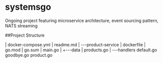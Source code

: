 # systemsgo
Ongoing project featuring microservice architecture, event sourcing pattern, NATS streaming

##Project Structure

|   docker-compose.yml
|   readme.md
|
\---product-service
    |   dockerfile
    |   go.mod
    |   go.sum
    |   main.go
    |
    +---data
    |       products.go
    |
    \---handlers
            default.go
            goodbye.go
            product.go

